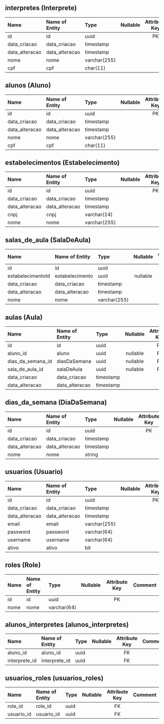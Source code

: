 ## interpretes (Interprete)

| Name           | Name of Entity | Type         | Nullable | Attribute Key | Comment |
| :------------- | :------------- | :----------- | :------: | :-----------: | :------ |
| id             | id             | uuid         |          |      PK       |         |
| data_criacao   | data_criacao   | timestamp    |          |               |         |
| data_alteracao | data_alteracao | timestamp    |          |               |         |
| nome           | nome           | varchar(255) |          |               |         |
| cpf            | cpf            | char(11)     |          |               |         |

## alunos (Aluno)

| Name           | Name of Entity | Type         | Nullable | Attribute Key | Comment |
| :------------- | :------------- | :----------- | :------: | :-----------: | :------ |
| id             | id             | uuid         |          |      PK       |         |
| data_criacao   | data_criacao   | timestamp    |          |               |         |
| data_alteracao | data_alteracao | timestamp    |          |               |         |
| nome           | nome           | varchar(255) |          |               |         |
| cpf            | cpf            | char(11)     |          |               |         |

## estabelecimentos (Estabelecimento)

| Name           | Name of Entity | Type         | Nullable | Attribute Key | Comment |
| :------------- | :------------- | :----------- | :------: | :-----------: | :------ |
| id             | id             | uuid         |          |      PK       |         |
| data_criacao   | data_criacao   | timestamp    |          |               |         |
| data_alteracao | data_alteracao | timestamp    |          |               |         |
| cnpj           | cnpj           | varchar(14)  |          |               |         |
| nome           | nome           | varchar(255) |          |               |         |

## salas_de_aula (SalaDeAula)

| Name              | Name of Entity  | Type         | Nullable | Attribute Key | Comment |
| :---------------- | :-------------- | :----------- | :------: | :-----------: | :------ |
| id                | id              | uuid         |          |      PK       |         |
| estabelecimentoId | estabelecimento | uuid         | nullable |      FK       |         |
| data_criacao      | data_criacao    | timestamp    |          |               |         |
| data_alteracao    | data_alteracao  | timestamp    |          |               |         |
| nome              | nome            | varchar(255) |          |               |         |

## aulas (Aula)

| Name              | Name of Entity | Type      | Nullable | Attribute Key | Comment |
| :---------------- | :------------- | :-------- | :------: | :-----------: | :------ |
| id                | id             | uuid      |          |      PK       |         |
| aluno_id          | aluno          | uuid      | nullable |      FK       |         |
| dias_da_semana_id | diasDaSemana   | uuid      | nullable |      FK       |         |
| sala_de_aula_id   | salaDeAula     | uuid      | nullable |      FK       |         |
| data_criacao      | data_criacao   | timestamp |          |               |         |
| data_alteracao    | data_alteracao | timestamp |          |               |         |

## dias_da_semana (DiaDaSemana)

| Name           | Name of Entity | Type      | Nullable | Attribute Key | Comment |
| :------------- | :------------- | :-------- | :------: | :-----------: | :------ |
| id             | id             | uuid      |          |      PK       |         |
| data_criacao   | data_criacao   | timestamp |          |               |         |
| data_alteracao | data_alteracao | timestamp |          |               |         |
| nome           | nome           | string    |          |               |         |

## usuarios (Usuario)

| Name           | Name of Entity | Type         | Nullable | Attribute Key | Comment |
| :------------- | :------------- | :----------- | :------: | :-----------: | :------ |
| id             | id             | uuid         |          |      PK       |         |
| data_criacao   | data_criacao   | timestamp    |          |               |         |
| data_alteracao | data_alteracao | timestamp    |          |               |         |
| email          | email          | varchar(255) |          |               |         |
| password       | password       | varchar(64)  |          |               |         |
| username       | username       | varchar(64)  |          |               |         |
| ativo          | ativo          | bit          |          |               |         |

## roles (Role)

| Name | Name of Entity | Type        | Nullable | Attribute Key | Comment |
| :--- | :------------- | :---------- | :------: | :-----------: | :------ |
| id   | id             | uuid        |          |      PK       |         |
| nome | nome           | varchar(64) |          |               |         |

## alunos_interpretes (alunos_interpretes)

| Name          | Name of Entity | Type | Nullable | Attribute Key | Comment |
| :------------ | :------------- | :--- | :------: | :-----------: | :------ |
| aluno_id      | aluno_id       | uuid |          |      FK       |         |
| interprete_id | interprete_id  | uuid |          |      FK       |         |

## usuarios_roles (usuarios_roles)

| Name       | Name of Entity | Type | Nullable | Attribute Key | Comment |
| :--------- | :------------- | :--- | :------: | :-----------: | :------ |
| role_id    | role_id        | uuid |          |      FK       |         |
| usuario_id | usuario_id     | uuid |          |      FK       |         |
